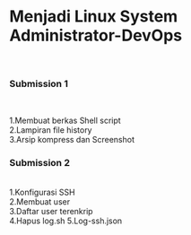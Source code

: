 <H1>Menjadi Linux System Administrator-DevOps</H1><br>

<H3>Submission 1</H3><br>

1.Membuat berkas Shell script <br>
2.Lampiran file history <br>
3.Arsip kompress dan Screenshot<br>


<H3>Submission 2</H3><br>
1.Konfigurasi SSH <br>
2.Membuat user<br>
3.Daftar user terenkrip<br>
4.Hapus log.sh
5.Log-ssh.json